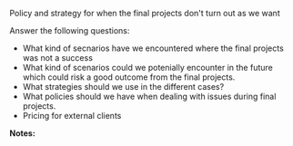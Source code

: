 Policy and strategy for when the final projects don't turn out as we want

Answer the following questions:

- What kind of secnarios have we encountered where the final projects was not a success
- What kind of scenarios could we potenially encounter in the future which could risk a good outcome from the final projects.
- What strategies should we use in the different cases?
- What policies should we have when dealing with issues during final projects.
- Pricing for external clients

**Notes:**